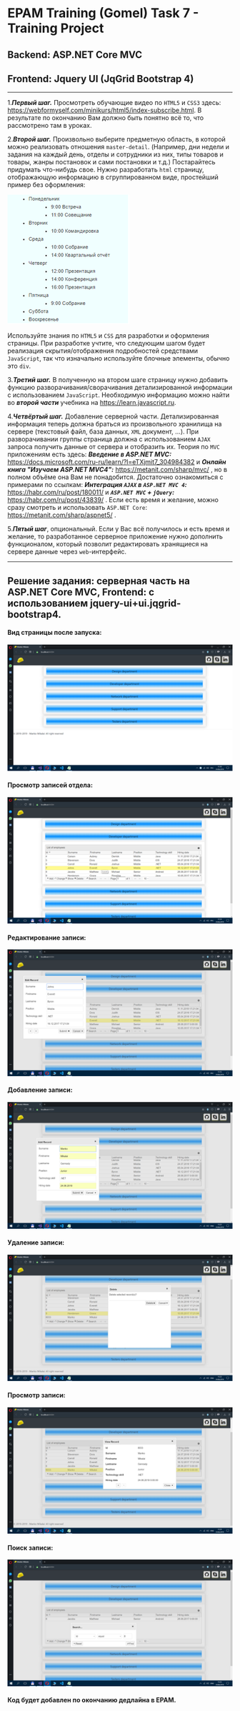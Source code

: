 # EPAM Training (Gomel) Task 7 - Training Project 
## Backend: ASP.NET Core MVC
## Frontend: Jquery UI (JqGrid Bootstrap 4)

***

1.***Первый шаг.*** Просмотреть обучающие видео по `HTML5` и `CSS3` здесь: https://webformyself.com/minikurs/html5/index-subscribe.html. В результате по окончанию Вам должно быть понятно всё то, что рассмотрено там в уроках. 


2.***Второй шаг.*** Произвольно выберите  предметную область, в которой можно реализовать отношения `master-detail`. (Например, дни недели и задания на каждый день, отделы и сотрудники из них, типы товаров и товары, жанры постановок и сами постановки и т.д.) Постарайтесь придумать что-нибудь свое. Нужно разработать `html` страницу, отображающую информацию в сгруппированном виде, простейший пример без оформления:

![Alt text](/Image/1.PNG?raw=true "Пример без оформления")

Используйте знания по `HTML5` и `CSS` для разработки и оформления страницы.
При разработке учтите, что следующим шагом будет реализация скрытия/отображения подробностей средствами `JavaScript`, так что изначально используйте блочные элементы, обычно это `div`.


3.***Третий шаг.*** В полученную на втором шаге страницу нужно добавить функцию разворачивания/сворачивания детализированной информации с использованием `JavaScript`. Необходимую информацию можно найти во ***второй части*** учебника на https://learn.javascript.ru.


4.***Четвёртый шаг.*** Добавление серверной части. Детализированная информация теперь должна браться из произвольного хранилища на сервере (текстовый файл, база данных, `XML` документ, ...). При разворачивании группы страница должна с использованием `AJAX` запроса получить данные от сервера и отобразить их. 
Теория по `MVC` приложениям есть здесь: ***Введение в ASP.NET MVC:*** https://docs.microsoft.com/ru-ru/learn/?l=eTXjmit7_304984382 и  ***Онлайн книга "Изучаем ASP.NET MVC4":*** https://metanit.com/sharp/mvc/ , но в полном объёме она Вам не понадобится. Достаточно ознакомиться с примерами по ссылкам: ***Интеграция `AJAX` в `ASP.NET MVC 4`:*** https://habr.com/ru/post/180011/ и ***`ASP.NET MVC` + `jQuery`:*** https://habr.com/ru/post/43839/ . Если есть время и желание, можно сразу смотреть и использовать `ASP.NET Core`: https://metanit.com/sharp/aspnet5/ .


5.***Пятый шаг***, опциональный. Если у Вас всё получилось и есть время и желание, то разработанное серверное приложение нужно дополнить функционалом, который позволит редактировать хранящиеся на сервере данные через `web`-интерфейс.


***
## Решение задания: серверная часть на ASP.NET Core MVC, Frontend: с использованием jquery-ui+ui.jqgrid-bootstrap4.

#### Вид страницы после запуска:

![Alt text](/Image/2.PNG?raw=true "Вид страницы после запуска")

#### Просмотр записей отдела:

![Alt text](/Image/3.PNG?raw=true "Записи отдела")

#### Редактирование записи:

![Alt text](/Image/4.PNG?raw=true "Редактирование")

#### Добавление записи:

![Alt text](/Image/5.PNG?raw=true "Добавление")

#### Удаление записи:

![Alt text](/Image/6.PNG?raw=true "Удаление")

#### Просмотр записи:

![Alt text](/Image/7.PNG?raw=true "Просмотр")

#### Поиск записи:

![Alt text](/Image/8.PNG?raw=true "Поиск")

#### Код будет добавлен по окончанию дедлайна в EPAM.
